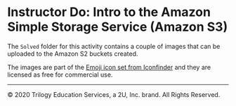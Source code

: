 # Instructor Do: Intro to the Amazon Simple Storage Service (Amazon S3)

The `Solved` folder for this activity contains a couple of images that can be uploaded to the Amazon S2 buckets created.

The images are part of the [Emoji icon set from Iconfinder](https://www.iconfinder.com/iconsets/emoji-66) and they are licensed as free for commercial use.

---
© 2020 Trilogy Education Services, a 2U, Inc. brand. All Rights Reserved.
